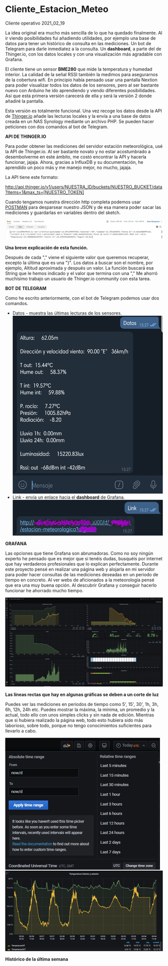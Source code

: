 # Cliente_Estacion_Meteo
 Cliente operativo 2021_02_19
 
 La idea original era mucho más sencilla de lo que ha quedado finalmente. Al ir viendo posibilidades fui añadiendo utilidades, por ejemplo una base de datos para tener un histórico de consulta en las mediciones. Un bot de Telegram para darle inmediatez a la consulta. Un __dashboard__, a parte del de Thinger.io, con los datos locales y con una visualización más agradable con Grafana.
 
 El cliente tiene un sensor **BME280** que mide la temperatura y humedad interior. La calidad de la señal RSSI también la medimos para asegurarnos de la cobertura wifi.
 En principio había pensado usar una pantalla Nextion para poder visualizar todos los datos de los sensores, pero al ser bastante nuevo con Arduino he ido aprendiendo y viendo diferentes posibilidades. Así que esta primera versión carecerá de ella y será la versión 2 donde añadiré la pantalla.
 
 Esta versión es totalmente funcional. Una vez recoge los datos desde la API de [Thinger.io](https://www.thinger.io/) añade las lecturas locales y la envía a una base de datos creada en un NAS Synology mediante un archivo PHP. Se pueden hacer peticiones con dos comandos al bot de Telegram.
 
 **API DE THINGER.IO**
 
 Para poder obtener las mediciones del servidor estación meteorológica, usé la API de Thinger.io. Al ser bastante novato y no estar acostumbrado a desembolverme en este ámbito, me costó encontrar la API y hacerla funcionar, jajaja. Ahora, gracias a InfluxDB y su documentación, he aprendido un poco más y me manejo mejor, no mucho, jajaja.
 
 La API tiene este formato:
 
 http://api.thinger.io/v1/users/NUESTRA_ID/buckets/NUESTRO_BUCKET/data?items=1&max_ts=[NUESTRO_TOKEN]
 
 Cuando tengamos nuestra dirección http completa podemos usar [POSTMAN](https://www.postman.com/) para desparsear nuestro JSON y de esa manera poder sacar las mediciones y guardarlas en variables dentro del sketch.
 
 ![](https://github.com/NewbieMakerLearning/Cliente_Estacion_Meteo/blob/master/pictures/Postman1.JPG)
 
 **__Una breve explicación de esta función.__**
 
 Después de cada "," viene el siguiente valor que queremos recuperar, excepto la última que es una "}".
 Los datos a buscar son el nombre, por ejemplo, Altitud aproximada y después un valor. La función buscará esa String que le hemos indicado y el valor que termina con una ","
 Me ahorró muchísimo trabajo un usuario de Thinger.io community con esta tarea.
 
 **BOT DE TELEGRAM**
 
 Como he escrito anteriormente, con el bot de Telegram podemos usar dos comandos.
  - Datos - muestra las últimas lecturas de los sensores.
  ![alt text](https://github.com/NewbieMakerLearning/Cliente_Estacion_Meteo/blob/master/pictures/Telegram_Datos.jpg)
  - Link - envía un enlace hacia el __dashboard__ de Grafana.
  ![alt text](https://github.com/NewbieMakerLearning/Cliente_Estacion_Meteo/blob/master/pictures/Telegram_link%20(1).jpg)
  
  **GRAFANA**
  
  Las opciones que tiene Grafana son abrumadoras. Como no soy ningún experto he pensado que es mejor que si tenéis dudas, busquéis por internet que hay verdaderos profesionales que lo explican perfectamente.
  Durante este proyecto pensé en realizar una página web y alojarla en mi servidor para poder hacer consultas de las mediciones deseadas en un periodo de tiempo en concreto. Al ver webs de aficionados a la meteorología pensé que era una muy buena opción. Al descubrir Grafana y conseguir hacerlo funcionar he ahorrado mucho tiempo.
  
  ![Alt text](https://github.com/NewbieMakerLearning/Cliente_Estacion_Meteo/blob/master/pictures/dashboard_GRAFANA1.JPG)
  
  __Las líneas rectas que hay en algunas gráficas se deben a un corte de luz__
  
  Puedes ver las mediciones en periodos de tiempo como 5', 15', 30', 1h, 3h, 6h, 12h, 24h etc. Puedes mostrar la máxima, la mínima, un promedio y la actual, todo ello con unos simples clicks y sin nada de edición. Mientras que si hubiera realizado la página web, todo esto hubiera sido más laborioso, sobre todo, porque no tengo conocimientos suficientes para llevarlo a cabo.
  
  ![Alt text](https://github.com/NewbieMakerLearning/Cliente_Estacion_Meteo/blob/master/pictures/dashboard_GRAFANA2.JPG)
  ![Alt text](https://github.com/NewbieMakerLearning/Cliente_Estacion_Meteo/blob/master/pictures/dashboard_GRAFANA3.JPG)
  
  __Histórico de la última semana__
